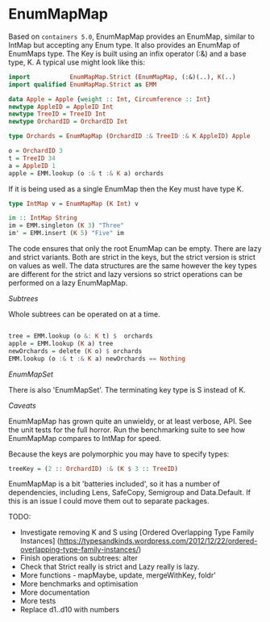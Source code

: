 EnumMapMap
==========

Based on `containers 5.0`, EnumMapMap provides an EnumMap, similar to IntMap but
accepting any Enum type.  It also provides an EnumMap of EnumMaps type.  The Key
is built using an infix operator (:&) and a base type, K.  A typical use might
look like this:

```haskell
import           EnumMapMap.Strict (EnumMapMap, (:&)(..), K(..)
import qualified EnumMapMap.Strict as EMM

data Apple = Apple {weight :: Int, Circumference :: Int}
newtype AppleID = AppleID Int
newtype TreeID = TreeID Int
newtype OrchardID = OrchardID Int

type Orchards = EnumMapMap (OrchardID :& TreeID :& K AppleID) Apple

o = OrchardID 3
t = TreeID 34
a = AppleID 1
apple = EMM.lookup (o :& t :& K a) orchards
```

If it is being used as a single EnumMap then the Key must have type K.

```haskell
type IntMap v = EnumMapMap (K Int) v

im :: IntMap String
im = EMM.singleton (K 3) "Three"
im' = EMM.insert (K 5) "Five" im
```

The code ensures that only the root EnumMap can be empty.  There are lazy and
strict variants.  Both are strict in the keys, but the strict version is strict
on values as well.  The data structures are the same however the key types are
different for the strict and lazy versions so strict operations can be performed
on a lazy EnumMapMap.

_Subtrees_

Whole subtrees can be operated on at a time.
```haskell

tree = EMM.lookup (o &: K t) $  orchards
apple = EMM.lookup (K a) tree
newOrchards = delete (K o) $ orchards
EMM.lookup (o :& t :& K a) newOrchards == Nothing
```

_EnumMapSet_

There is also 'EnumMapSet'.  The terminating key type is S instead of K.

_Caveats_

EnumMapMap has grown quite an unwieldy, or at least verbose, API.  See the unit
tests for the full horror.  Run the benchmarking suite to see how EnumMapMap
compares to IntMap for speed.

Because the keys are polymorphic you may have to specify types:
```haskell
treeKey = (2 :: OrchardID) :& (K $ 3 :: TreeID)
```

EnumMapMap is a bit 'batteries included', so it has a number of dependencies,
including Lens, SafeCopy, Semigroup and Data.Default.  If this is an issue I
could move them out to separate packages.

TODO:

- Investigate removing K and S using [Ordered Overlapping Type Family Instances]
    (https://typesandkinds.wordpress.com/2012/12/22/ordered-overlapping-type-family-instances/)
- Finish operations on subtrees: alter
- Check that Strict really is strict and Lazy really is lazy.
- More functions - mapMaybe, update, mergeWithKey,  foldr'
- More benchmarks and optimisation
- More documentation
- More tests
- Replace d1..d10 with numbers

